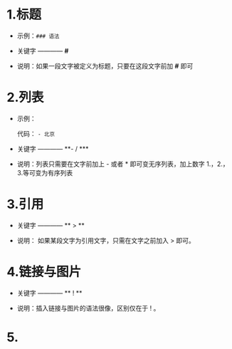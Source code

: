 # 1.标题

- 示例：`### 语法`

- 关键字 ———— **#**

- 说明：如果一段文字被定义为标题，只要在这段文字前加 **#** 即可 

# 2.列表

- 示例：

    代码： `- 北京`

- 关键字 ———— **- / ***

- 说明：列表只需要在文字前加上 - 或者 * 即可变无序列表，加上数字 1.，2.，3.等可变为有序列表

# 3.引用

- 关键字 ———— ** > **

- 说明： 如果某段文字为引用文字，只需在文字之前加入 > 即可。

# 4.链接与图片

- 关键字 ———— ** ! **

- 说明：插入链接与图片的语法很像，区别仅在于 ! 。

# 5.



